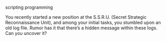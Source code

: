 scripting programming

You recently started a new position at the S.S.R.U. (Secret Strategic Reconnaissance Unit), and among your initial tasks, you stumbled upon an old log file. Rumor has it that there’s a hidden message within these logs. Can you uncover it?
